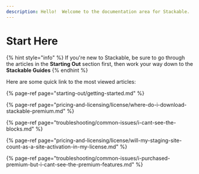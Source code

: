 ```yaml
---
description: Hello!  Welcome to the documentation area for Stackable.
---
```


# Start Here

{% hint style="info" %}
If you're new to Stackable, be sure to go through the articles in the **Starting Out** section first, then work your way down to the **Stackable Guides**
{% endhint %}

Here are some quick link to the most viewed articles:

{% page-ref page="starting-out/getting-started.md" %}

{% page-ref page="pricing-and-licensing/license/where-do-i-download-stackable-premium.md" %}

{% page-ref page="troubleshooting/common-issues/i-cant-see-the-blocks.md" %}

{% page-ref page="pricing-and-licensing/license/will-my-staging-site-count-as-a-site-activation-in-my-license.md" %}

{% page-ref page="troubleshooting/common-issues/i-purchased-premium-but-i-cant-see-the-premium-features.md" %}


